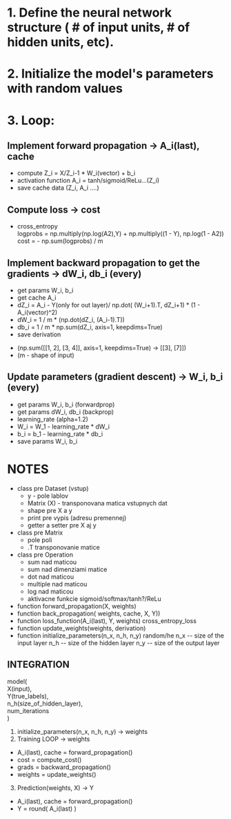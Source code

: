 # 1. Define the neural network structure ( # of input units,  # of hidden units, etc). 

# 2. Initialize the model's parameters with random values

# 3. Loop:

## Implement forward propagation -> A_i(last), cache
- compute Z_i = X/Z_i-1 * W_i(vector) + b_i
- activation function A_i = tanh/sigmoid/ReLu...(Z_i)
- save cache data (Z_i, A_i ....)

## Compute loss -> cost
- cross_entropy  
    logprobs = np.multiply(np.log(A2),Y) + np.multiply((1 - Y), np.log(1 - A2))
    cost = - np.sum(logprobs) / m

## Implement backward propagation to get the gradients -> dW_i, db_i (every)
- get params W_i, b_i
- get cache A_i
- dZ_i = A_i - Y(only for out layer)/ np.dot( (W_i+1).T, dZ_i+1) * (1 - A_i(vector)^2)
- dW_i = 1 / m * (np.dot(dZ_i, (A_i-1).T))
- db_i = 1 / m * np.sum(dZ_i, axis=1, keepdims=True)
- save derivation

* (np.sum([[1, 2], [3, 4]], axis=1, keepdims=True) -> [[3], [7]])
* (m - shape of input)

## Update parameters (gradient descent) -> W_i, b_i (every)
- get params W_i, b_i (forwardprop)
- get params dW_i, db_i (backprop)
- learning_rate (alpha=1.2)
- W_i = W_1 - learning_rate * dW_i
- b_i = b_1 - learning_rate * db_i
- save params W_i, b_i

# NOTES
- class pre Dataset (vstup)
    - y - pole lablov
    - Matrix (X) - transponovana matica vstupnych dat
    - shape pre X a y
    - print pre vypis (adresu premennej)
    - getter a setter pre X aj y
- class pre Matrix
    - pole poli
    - .T transponovanie matice
- class pre Operation
    - sum nad maticou
    - sum nad dimenziami matice
    - dot nad maticou
    - multiple nad maticou
    - log nad maticou
    - aktivacne funkcie sigmoid/softmax/tanh?/ReLu
- function forward_propagation(X, weights)
- function back_propagation( weights, cache, X, Y))
- function loss_function(A_i(last), Y, weights) cross_entropy_loss
- function update_weights(weights, derivation)
- function initialize_parameters(n_x, n_h, n_y) random/he
    n_x -- size of the input layer
    n_h -- size of the hidden layer
    n_y -- size of the output layer

## INTEGRATION 
model(  
    X(input),   
    Y(true_labels),   
    n_h(size_of_hidden_layer),   
    num_iterations   
    )  

1. initialize_parameters(n_x, n_h, n_y) -> weights
2. Training LOOP -> weights
- A_i(last), cache = forward_propagation()
- cost = compute_cost()
- grads = backward_propagation()
- weights = update_weights()
3. Prediction(weights, X) -> Y
- A_i(last), cache = forward_propagation()
- Y = round( A_i(last) )